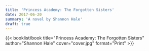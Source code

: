 ```yaml
---
title: 'Princess Academy: The Forgotten Sisters'
date: 2017-06-20
summary: 'A novel by Shannon Hale'
draft: true
---
```


{{< booklist/book
title="Princess Academy: The Forgotten Sisters"
author="Shannon Hale"
cover="cover.jpg"
format="Print" >}}
